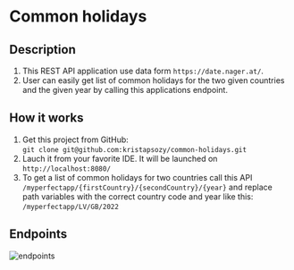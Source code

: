 # Common holidays

## Description

1. This REST API application use data form ```https://date.nager.at/```.
2. User can easily get list of common holidays for the two given countries and the given year by calling this applications endpoint.

## How it works
1. Get this project from GitHub:\
```git clone git@github.com:kristapsozy/common-holidays.git```
2. Lauch it from your favorite IDE. It will be launched on
 ```http://localhost:8080/```
3. To get a list of common holidays for two countries call this API  ```/myperfectapp/{firstCountry}/{secondCountry}/{year}``` and replace path variables with the correct country code and year like this:\
 ```/myperfectapp/LV/GB/2022```

## Endpoints
<img src="https://github.com/kristapsozy/common-holidays/blob/main/endponts.png" alt="endpoints"/>
